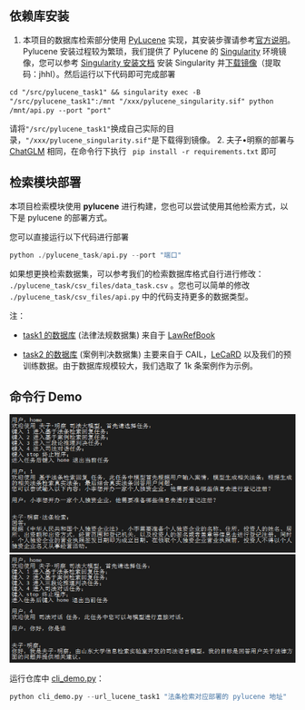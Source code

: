 ## 依赖库安装

1. 本项目的数据库检索部分使用 [PyLucene](https://lucene.apache.org/pylucene/index.html) 实现，其安装步骤请参考[官方说明](https://lucene.apache.org/pylucene/install.html)。
Pylucene 安装过程较为繁琐，我们提供了 Pylucene 的 [Singularity](https://getsingularity.com/) 环境镜像，您可以参考 [Singularity 安装文档](./Singularity安装与使用.md) 安装 Singularity 并[下载镜像](https://pan.baidu.com/s/1PqUnX7YRNMt9co3RKUwExw)（提取码：jhhl）。然后运行以下代码即可完成部署
```shell
cd "/src/pylucene_task1" && singularity exec -B "/src/pylucene_task1":/mnt "/xxx/pylucene_singularity.sif" python /mnt/api.py --port "port"
```
请将`"/src/pylucene_task1"`换成自己实际的目录，`"/xxx/pylucene_singularity.sif"`是下载得到镜像。
2. 夫子•明察的部署与 [ChatGLM](https://github.com/THUDM/ChatGLM-6B/tree/main#%E4%BD%BF%E7%94%A8%E6%96%B9%E5%BC%8F) 相同，在命令行下执行 ` pip install -r requirements.txt` 即可

## 检索模块部署

本项目检索模块使用 **pylucene** 进行构建，您也可以尝试使用其他检索方式，以下是 pylucene 的部署方式。

您可以直接运行以下代码进行部署

```python
python ./pylucene_task/api.py --port "端口"
```

如果想更换检索数据集，可以参考我们的检索数据库格式自行进行修改： `./pylucene_task/csv_files/data_task.csv`
。您也可以简单的修改 `./pylucene_task/csv_files/api.py` 中的代码支持更多的数据类型。

注：

- [task1 的数据库](./pylucene_task1/csv_files/) (法律法规数据集) 来自于 [LawRefBook](https://github.com/RanKKI/LawRefBook)

- [task2 的数据库](./pylucene_task2/csv_files/) (案例判决数据集) 主要来自于 CAIL，[LeCaRD](https://github.com/myx666/LeCaRD) 以及我们的预训练数据。由于数据库规模较大，我们选取了 1k 条案例作为示例。

## 命令行 Demo

![img](../images/cli_demo_case1.png)
![img](../images/cli_demo_case2.png)

运行仓库中 [cli_demo.py](cli_demo.py)：

```python
python cli_demo.py --url_lucene_task1 "法条检索对应部署的 pylucene 地址"  --url_lucene_task2 "类案检索对应部署的 pylucene 地址"
```